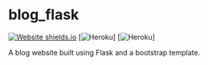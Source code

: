 # blog_flask
[![Website shields.io](https://img.shields.io/website-up-down-green-red/http/shields.io.svg)](http://shields.io/)
[![Heroku](https://amrits-blog.herokuapp.com/?app=heroku-badge)]
[![Heroku](https://amrits-blog.herokuapp.com/?app=heroku-badge&root=index.html)]

A blog website built using Flask and a bootstrap template.
